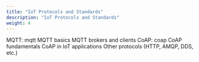 ```yaml
---
title: "IoT Protocols and Standards"
description: "IoT Protocols and Standards"
weight: 4
---
```


MQTT: mqtt
MQTT basics
MQTT brokers and clients
CoAP: coap
CoAP fundamentals
CoAP in IoT applications
Other protocols (HTTP, AMQP, DDS, etc.)
